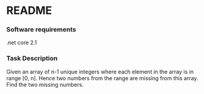 # README #

### Software requirements
.net core 2.1

### Task Description

Given an array of n-1 unique integers where each element in the array is in range [0, n]. 
Hence two numbers from the range are missing from this array. 
Find the two missing numbers.